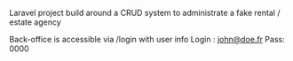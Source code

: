 Laravel project build around a CRUD system to administrate a fake rental / estate agency

Back-office is accessible via /login with user info 
Login : john@doe.fr
Pass: 0000
